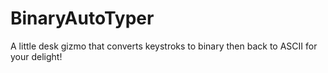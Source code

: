 # BinaryAutoTyper
A little desk gizmo that converts keystroks to binary then back to ASCII for your delight! 
